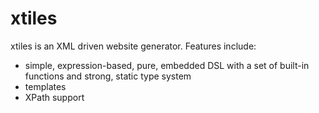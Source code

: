 xtiles
======

xtiles is an XML driven website generator. Features include:

* simple, expression-based, pure, embedded DSL with a set of built-in functions and strong, static type system
* templates
* XPath support
